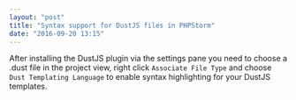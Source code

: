 ```yaml
---
layout: "post"
title: "Syntax support for DustJS files in PHPStorm"
date: "2016-09-20 13:15"
---
```

After installing the DustJS plugin via the settings pane you need to choose a .dust file in the project view, right click ``Associate File Type`` and choose ``Dust Templating Language`` to enable syntax highlighting for your DustJS templates.
